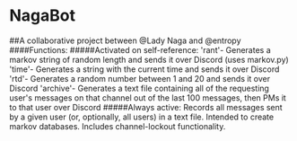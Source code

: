 # NagaBot
##A collaborative project between @Lady Naga and @entropy
####Functions:
#####Activated on self-reference:
'rant'- Generates a markov string of random length and sends it over Discord (uses markov.py)
'time'- Generates a string with the current time and sends it over Discord
'rtd'- Generates a random number between 1 and 20 and sends it over Discord
'archive'- Generates a text file containing all of the requesting user's messages on that channel out of the last 100 messages, then PMs it to that user over Discord
#####Always active:
Records all messages sent by a given user (or, optionally, all users) in a text file. Intended to create markov databases. Includes channel-lockout functionality.